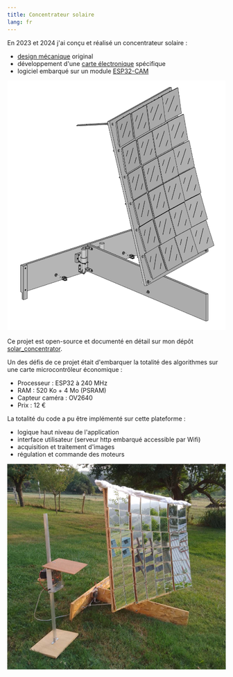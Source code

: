 ```yaml
---
title: Concentrateur solaire
lang: fr
---
```


En 2023 et 2024 j'ai conçu et réalisé un concentrateur solaire :

* [design mécanique](https://github.com/remipch/solar_concentrator/blob/master/mechanics/README.md) original
* développement d'une [carte électronique](https://github.com/remipch/solar_concentrator/blob/master/electronics/README.md) spécifique
* logiciel embarqué sur un module [ESP32-CAM](https://www.gotronic.fr/art-module-esp32-cam-32630.htm)

![Panneau orientable ([cliquez ici](https://remipch.github.io/solar_concentrator/view_3d.html?model=solar_panel_assembled) pour ouvrir le modèle 3D)](images/solar_concentrator.png)

Ce projet est open-source et documenté en détail sur mon dépôt
[solar_concentrator](https://github.com/remipch/solar_concentrator).

Un des défis de ce projet était d'embarquer la totalité des algorithmes
sur une carte microcontrôleur économique :

* Processeur : ESP32 à 240 MHz
* RAM : 520 Ko + 4 Mo (PSRAM)
* Capteur caméra : OV2640
* Prix : 12 €

La totalité du code a pu être implémenté sur cette plateforme :

* logique haut niveau de l'application
* interface utilisateur (serveur http embarqué accessible par Wifi)
* acquisition et traitement d'images
* régulation et commande des moteurs

![Panneau orientable avec le superviseur](images/solar_concentrator.jpg)
